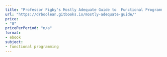 ```yaml
---
title: "Professor Figby's Mostly Adequate Guide to  Functional Programming"
url: "https://drboolean.gitbooks.io/mostly-adequate-guide/"
price: 
- "0"
pricePerPeriod: "n/a"
format: 
- ebook
subject: 
- functional programming
---
```

